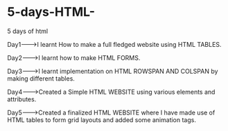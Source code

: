# 5-days-HTML-
5 days of html

Day1--->I learnt How to make a full fledged website using HTML TABLES.

Day2--->I learnt how to make HTML FORMS.

Day3--->I learnt implementation on HTML ROWSPAN AND COLSPAN by making different tables.

Day4--->Created a Simple HTML WEBSITE using various elements and attributes.

Day5--->Created a finalized HTML WEBSITE where I have made use of HTML tables to form grid layouts and added some animation tags.
